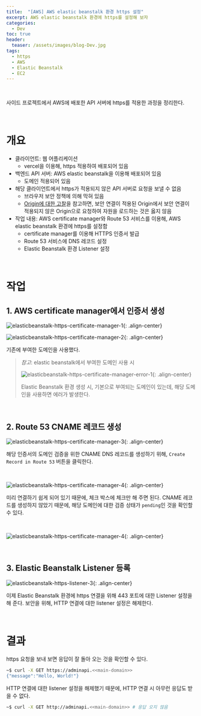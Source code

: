 ```yaml
---
title:  "[AWS] AWS elastic beanstalk 환경 https 설정"
excerpt: AWS elastic beanstalk 환경에 https를 설정해 보자
categories:
  - Dev
toc: true
header:
  teaser: /assets/images/blog-Dev.jpg
tags:
  - https
  - AWS
  - Elastic Beanstalk
  - EC2
---
```


<br>

사이드 프로젝트에서 AWS에 배포한 API 서버에 https를 적용한 과정을 정리한다. 

<br>

# 개요

- 클라이언트: 웹 어플리케이션
  - vercel을 이용해, https 적용하여 배포되어 있음
- 백엔드 API 서버: AWS elastic beanstalk을 이용해 배포되어 있음
  - 도메인 적용되어 있음
- 해당 클라이언트에서 https가 적용되지 않은 API 서버로 요청을 보낼 수 없음
  - 브라우저 보안 정책에 의해 막혀 있음
  - [Origin에 대한 고찰](https://sirzzang.github.io/dev/Dev-Origin-SOP-CORS/)을 참고하면, 보안 연결이 적용된 Origin에서 보안 연결이 적용되지 않은 Origin으로 요청하여 자원을 로드하는 것은 옳지 않음
- 작업 내용: AWS certificate manager와 Route 53 서비스를 이용해, AWS elastic beanstalk 환경에 https를 설정함
  - certificate manager를 이용해 HTTPS 인증서 발급
  - Route 53 서비스에 DNS 레코드 설정
  - Elastic Beanstalk 환경 Listener 설정

<br>



# 작업



## 1. AWS certificate manager에서 인증서 생성

![elasticbeanstalk-https-certificate-manager-1]({{site.url}}/assets/images/elasticbeanstalk-https-certificate-manager-1.png){: .align-center}

![elasticbeanstalk-https-certificate-manager-2]({{site.url}}/assets/images/elasticbeanstalk-https-certificate-manager-2.png){: .align-center}

기존에 부여한 도메인을 사용했다. 



> *참고*: elastic beanstalk에서 부여한 도메인 사용 시
>
> ![elasticbeanstalk-https-certificate-manager-error-1]({{site.url}}/assets/images/elasticbeanstalk-https-certificate-manager-error-1.png){: .align-center}
>
> Elastic Beanstalk 환경 생성 시, 기본으로 부여되는 도메인이 있는데, 해당 도메인을 사용하면 에러가 발생한다.





<br>

## 2. Route 53 CNAME 레코드 생성

![elasticbeanstalk-https-certificate-manager-3]({{site.url}}/assets/images/elasticbeanstalk-https-certificate-manager-3.png){: .align-center}

해당 인증서의 도메인 검증을 위한 CNAME DNS 레코드를 생성하기 위해, `Create Record in Route 53` 버튼을 클릭한다. 

<br>

![elasticbeanstalk-https-certificate-manager-4]({{site.url}}/assets/images/elasticbeanstalk-https-certificate-manager-4.png){: .align-center}

미리 연결하기 쉽게 되어 있기 때문에, 체크 박스에 체크만 해 주면 된다. CNAME 레코드를 생성하지 않았기 때문에, 해당 도메인에 대한 검증 상태가 `pending`인 것을 확인할 수 있다.



<br>

![elasticbeanstalk-https-certificate-manager-4]({{site.url}}/assets/images/elasticbeanstalk-https-certificate-manager-5.png){: .align-center}

<br>

## 3. Elastic Beanstalk Listener 등록



![elasticbeanstalk-https-listener-3]({{site.url}}/assets/images/elasticbeanstalk-https-listener-3.png){: .align-center}

이제 Elastic Beanstalk 환경에 https 연결을 위해 443 포트에 대한 Listener 설정을 해 준다. 보안을 위해, HTTP 연결에 대한 listener 설정은 해제한다.



<br>

# 결과

https 요청을 보내 보면 응답이 잘 돌아 오는 것을 확인할 수 있다.

```bash
~$ curl -X GET https://adminapi.<<main-domain>>
{"message":"Hello, World!"}
```

HTTP 연결에 대한 listener 설정을 해제했기 때문에, HTTP 연결 시 아무런 응답도 받을 수 없다.

```bash
~$ curl -X GET http://adminapi.<<main-domain>> # 응답 오지 않음
```



